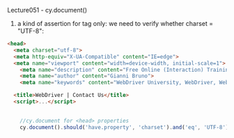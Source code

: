 Lecture051 - cy.document()
1. a kind of assertion for <head> tag only:
we need to verify whether charset = "UTF-8":
```html
<head>
  <meta charset="utf-8">
  <meta http-equiv="X-UA-Compatible" content="IE=edge">
  <meta name="viewport" content="width=device-width, initial-scale=1">
    <meta name="description" content="Free Online (Interaction) Training Platform. Enhance yours skills within Automation Testing (Selenium WebDriver), Complicated Tasks &amp; Framework Design…">
    <meta name="author" content="Gianni Bruno">
    <meta name="keywords" content="WebDriver University, WebDriver, Webdriver, Selenium, Selenium WebDriver, Automation Testing, Automation Testing Platform, Java, Jenkins, Cucumber, BDD, TestNG, JUNit">

  <title>WebDriver | Contact Us</title>
  <script>...</script>
  
```

```javascript
    //cy.document for <head> properties
    cy.document().should('have.property', 'charset').and('eq', 'UTF-8');
```
